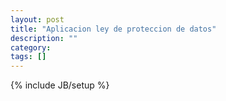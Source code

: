 ```yaml
---
layout: post
title: "Aplicacion ley de proteccion de datos"
description: ""
category: 
tags: []
---
```

{% include JB/setup %}


